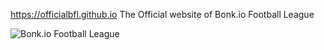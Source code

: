https://officialbfl.github.io
The Official website of Bonk.io Football League

![Bonk.io Football League](https://cdn.discordapp.com/attachments/571302596686643200/571307788396003328/football.png)
